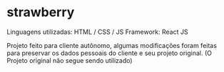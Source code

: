 # strawberry

Linguagens utilizadas: HTML / CSS / JS
Framework: React JS

Projeto feito para cliente autônomo, algumas modificações foram feitas para preservar os dados pessoais do cliente e seu projeto original. (O Projeto original não segue sendo utilizado)